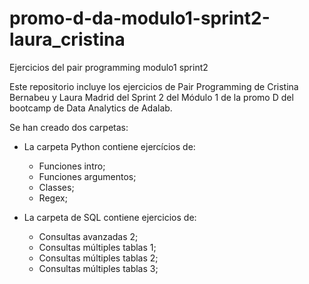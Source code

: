 # promo-d-da-modulo1-sprint2-laura_cristina
Ejercicios del pair programming modulo1 sprint2

Este repositorio incluye los ejercicios de Pair Programming de Cristina Bernabeu y Laura Madrid del Sprint 2 del Módulo 1 de la promo D del bootcamp de Data Analytics de Adalab.

Se han creado dos carpetas:

   - La carpeta Python contiene ejercícios de:
      - Funciones intro;
      - Funciones argumentos;
      - Classes;
      - Regex;
      
   - La carpeta de SQL contiene ejercicios de:
      - Consultas avanzadas 2;
      - Consultas múltiples tablas 1;
      - Consultas múltiples tablas 2; 
      - Consultas múltiples tablas 3;



